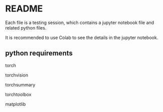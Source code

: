 # README
Each file is a testing session, which contains a jupyter notebook file and related python files.

It is recommended to use Colab to see the details in the jupyter notebook.

## python requirements
torch

torchvision

torchsummary

torchtoolbox

matplotlib
